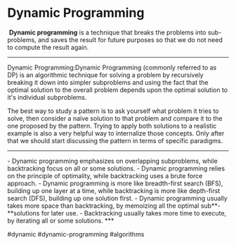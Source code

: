 # Dynamic Programming
 **Dynamic programming** is a technique that breaks the problems into sub-problems, and saves the result for future purposes so that we do not need to compute the result again.
<hr>
Dynamic Programming:Dynamic Programming (commonly referred to as DP) is an algorithmic technique for solving a problem by recursively breaking it down into simpler subproblems and using the fact that the optimal solution to the overall problem depends upon the optimal solution to it's individual subproblems.

The best way to study a pattern is to ask yourself what problem it tries to solve, then consider a naïve solution to that problem and compare it to the one proposed by the pattern. Trying to apply both solutions to a realistic example is also a very helpful way to internalize those concepts. Only after that we should start discussing the pattern in terms of specific paradigms.
<hr>
-   Dynamic programming emphasizes on overlapping subproblems, while backtracking focus on all or some solutions.
-   Dynamic programming relies on the principle of optimality, while backtracking uses a brute force approach.
-   Dynamic programming is more like breadth-first search (BFS), building up one layer at a time, while backtracking is more like depth-first search (DFS), building up one solution first.
-   Dynamic programming usually takes more space than backtracking, by memoizing all the optimal sub**-**solutions for later use.
-   Backtracking usually takes more time to execute, by iterating all or some solutions.
***

#dynamic
#dynamic-programming
#algorithms 